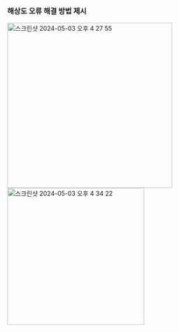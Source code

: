 ### 해상도 오류 해결 방법 제시

<img width="377" alt="스크린샷 2024-05-03 오후 4 27 55" src="https://github.com/mimgggg4444/senior-project/assets/66135779/39b63534-d02b-4b3e-928a-7f1ae7f1e7ba">

<img width="313" alt="스크린샷 2024-05-03 오후 4 34 22" src="https://github.com/mimgggg4444/senior-project/assets/66135779/1be4419a-67a6-4760-8fee-f9afba36d385">
